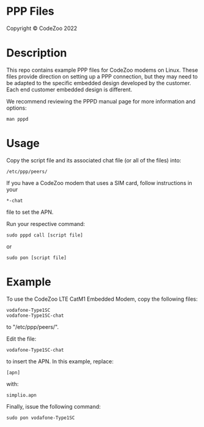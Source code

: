 PPP Files
===
Copyright &copy; CodeZoo 2022

Description
===
This repo contains example PPP files for CodeZoo modems on Linux. These files provide direction on setting up a PPP connection, but they may need to be adapted to the specific embedded design developed by the customer. Each end customer embedded design is different.

We recommend reviewing the PPPD manual page for more information and options:

	man pppd

Usage
===
Copy the script file and its associated chat file (or all of the files) into:

    /etc/ppp/peers/

If you have a CodeZoo modem that uses a SIM card, follow instructions in your

    *-chat

file to set the APN.

Run your respective command:

    sudo pppd call [script file]

or

    sudo pon [script file]

Example
===
To use the CodeZoo LTE CatM1 Embedded Modem, copy the following files:

    vodafone-Type1SC
    vodafone-Type1SC-chat

to "/etc/ppp/peers/".

Edit the file:

    vodafone-Type1SC-chat

to insert the APN. In this example, replace:

    [apn]

with:

    simplio.apn

Finally, issue the following command:

    sudo pon vodafone-Type1SC
